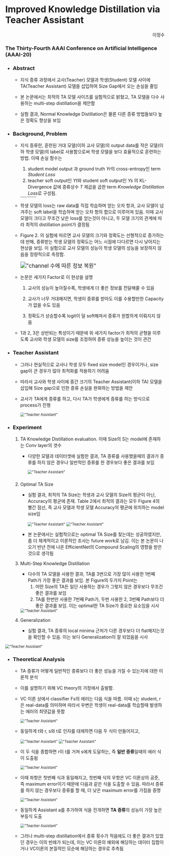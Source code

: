 # Improved Knowledge Distillation via Teacher Assistant

<div style="text-align : right;">이정수</div>





### The Thirty-Fourth AAAI Conference on Artificial Intelligence (AAAI-20)



- ### **Abstract**

  - 지식 증류 과정에서 교사(Teacher) 모델과 학생(Student) 모델 사이에 TA(Teacher Assistant) 모델을 삽입하여 Size Gap에서 오는 손실을 줄임
  
  - 본 논문에서는 최적의 TA 모델 사이즈를 실험적으로 밝혔고, TA 모델을 다수 사용하는 multi-step distillation을 제안함
  
  - 실험 결과, Normal Knowledge Distillation은 물론 다른 증류 방법들보다 높은 정확도 향상을 보임
  



- ### Background, Problem

  - 지식 증류란, 훈련된 거대 모델(이하 교사 모델)의  output data를 작은 모델(이하 학생 모델)의 label로 사용함으로써 학생 모델을 보다 효율적으로 훈련하는 방법. 이때 손실 함수는 

    1. student model output 과 ground truth  *Yr*의 cross-entropy인 term *Student Loss*
    2. teacher soft output인 *Yt*와 student soft output인 *Ys* 의 KL-Divergence 값에 증류상수 *T* 제곱을 곱한 term *Knowledge Distillation Loss*로 구성됨.

    <img src="images/loss.png" alt="&quot;channel 수에 따른 정보 복원&quot;" style="zoom: 25%;" />

    

  - 학생 모델의 loss는 raw data를 직접 학습하며 얻는 오차 항과, 교사 모델이 넘겨주는 soft label을 학습하며 얻는 오차 항의 합으로 이루어져 있음. 이때 교사 모델이 크다고 무조건 낮은 loss를 얻는것이 아니고, 두 모델 크기의 관계에 따라 최적의 distillation point가 결정됨

  - Figure 2. 의 실험에 따르면 교사 모델의 크기와 정확도는 선형적으로 증가하는데 반해, 증류받는 학생 모델의 정확도는 어느 시점에 다다르면 다시 낮아지는 현상을 보임. 이 실험으로 교사 모델의 성능이 학생 모델의 성능을 보장하지 않음을 정량적으로 측정함.

    <img src="images/experiment1.png" alt="&quot;channel 수에 따른 정보 복원&quot;" style="zoom:120%;" />

    

  - 논문은 세가지 Factor로 이 현상을 설명

    1. 교사의 성능이 높아질수록, 학생에게 더 좋은 정보를 전달해줄 수 있음

    2. 교사가 너무 거대해지면, 학생이 증류를 받아도 이를 수용할만한 Capacity가 없을 수도 있음

    3. 정확도가 상승할수록 logit이 덜 soft해져서 증류가 원할하게 이뤄지지 않음

       

  - 1과 2, 3은 상반되는 특성이기 때문에 위 세가지 factor가 최적의 균형을 이루도록 교사와 학생 모델의 size를 조정하여 증류 성능을 높이는 것이 관건

  

- ### Teacher Assistant

  - 그러나 현실적으로 교사나 학생 모두 fixed size model인 경우이거나, size gap이 큰 경우가 많아 최적화를 적용하기 어려움

  - 따라서 교사와 학생 사이에 중간 크기의 Teacher Assistant(이하 TA) 모델을 삽입해 Size gap으로 인한 증류 손실을 완화하는 방법을 제안

  - 교사가 TA에게 증류를 하고, 다시 TA가 학생에게 증류를 하는 방식으로 process가 진행

    <img src="images/TA.png" alt="&quot;Teacher Assistant&quot;" style="zoom:80%;" />

  

- ### Experiment

  1. TA Knowledge Distillation evaluation. 이때 Size의 S는 model에 존재하는 Conv layer의 갯수

     * 다양한 모델과 데이터셋에 실험한 결과, TA 증류를 사용했을때의 결과가 증류를 하지 않은 경우나 일반적인 증류를 한 경우보다 좋은 결과를 보임

       <img src="images/experiment2.png" alt="&quot;Teacher Assistant&quot;" style="zoom:80%;" />

     ### 

  2. Optimal TA Size

     - 실험 결과, 최적의 TA Size는 학생과 교사 모델의 Size의 평균이 아닌, Accuracy의 평균에 존재. Table 2에서 최적의 결과는 모두 Figure 4의 빨간 점선, 즉 교사 모델과 학생 모델 Accuracy의 평균에 위치하는 model size임

       <img src="images/experiment3.png" alt="&quot;Teacher Assistant&quot;" style="zoom:80%;" />

       <img src="images/experiment4.png" alt="&quot;Teacher Assistant&quot;" style="zoom:80%;" />

       

     - 본 논문에서는 실험적으로는 optimal TA Size를 찾는데는 성공하였지만,  좀 더 체계적이고 이론적인 조사는 future work로 남김. 이는 본 논문이 나오기 반년 전에 나온 EfficientNet의 Compound Scaling의 영향을 받은 것으로 생각됨

       

  3. Multi-Step Knowledge Distillation

     - 다수의 TA 모델을 사용한 결과, TA를 3번으로 가장 많이 사용한 1번째 Path가 가장 좋은 결과를 보임. 본 Figure의 두가지 Point는
       1. 어떤 Size의 TA든 일단 사용하는 경우가 그렇지 않은 경우보다 무조건 좋은 결과를 보임
       2. TA를 한번만 사용한 7번째 Path가, 두번 사용한 2, 3번째 Path보다 더 좋은 결과를 보임. 이는 optimal한 TA Size가 중요한 요소임을 시사

     <img src="images/experiment5.png" alt="&quot;Teacher Assistant&quot;" style="zoom:80%;" />

     

  4. Generalization

     * 실험 결과, TA 증류의 local minima 근처가 다른 경우보다 더 flat해지는것을 확인할 수 있음. 이는 보다 Generalization이 잘 되었음을 시사


<img src="images/experiment6.png" alt="&quot;Teacher Assistant&quot;" style="zoom:80%;" />



* ### Theoretical Analysis

  * TA 증류가 어떻게 일반적인 증류보다 더 좋은 성능을 가질 수 있는지에 대한 이론적 분석

  * 이를 설명하기 위해 VC theory의 가정에서 출발함.

  * VC 이론 상에서 classifier Fs의 에러는 다음 식을 따름. 이때 s는 student, r은 real-data를 의미하며 따라서 우변은 학생이 real-data를 학습할때 발생하는 에러의 최댓값을 뜻함

    <img src="images/error1.png" alt="&quot;Teacher Assistant&quot;" style="zoom:80%;" />

  * 동일하게 t와 r, s와 t로 인자를 대체하면 다음 두 식이 만들어지고,

    <img src="images/error2.png" alt="&quot;Teacher Assistant&quot;" style="zoom:80%;" />

    <img src="images/error3.png" alt="&quot;Teacher Assistant&quot;" style="zoom:80%;" />

  * 이 두 식을 종합하면 r이 t를 거쳐 s에게 도달하는, 즉 **일반 증류**일때의 에러 식이 도출됨

    <img src="images/error4.png" alt="&quot;Teacher Assistant&quot;" style="zoom:80%;" />

  * 이때 좌항은 첫번째 식과 동일해지고, 첫번째 식의 우항은 VC 이론상의 공준, 즉 maximum error이기 때문에 다음과 같은 식을 도출할 수 있음. 따라서 증류를 하지 않는 경우보다 증류를 할 때, 더 낮은 maximum error를 가짐을 증명

    <img src="images/error5.png" alt="&quot;Teacher Assistant&quot;" style="zoom:80%;" />

  * 동일하게 Assistant a를 추가하여 식을 전개하면 **TA 증류**의 성능이 가장 높은 부등식 도출

    <img src="images/error6.png" alt="&quot;Teacher Assistant&quot;" style="zoom:80%;" />

  * 그러나 multi-step distillation에서 증류 횟수가 적음에도 더 좋은 결과가 있었던 경우는 이의 반례가 되는데, 이는 VC 이론의 예외에 해당하는 데이터 집합이거나 VC이론의 본질적인 모순에 해당하는 경우로 추측됨

    